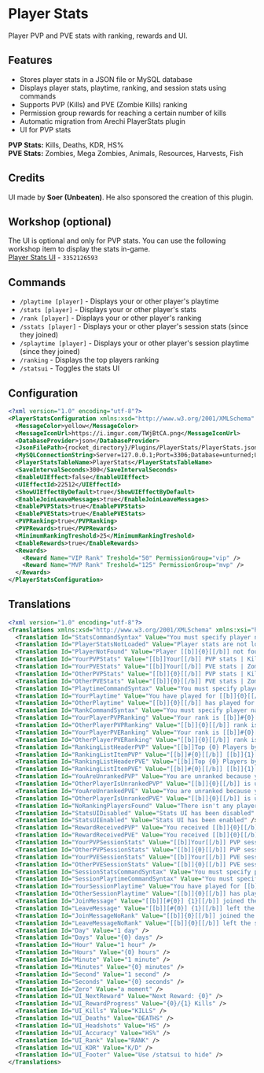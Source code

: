 # Player Stats
Player PVP and PVE stats with ranking, rewards and UI.

## Features
* Stores player stats in a JSON file or MySQL database
* Displays player stats, playtime, ranking, and session stats using commands
* Supports PVP (Kills) and PVE (Zombie Kills) ranking
* Permission group rewards for reaching a certain number of kills
* Automatic migration from Arechi PlayerStats plugin
* UI for PVP stats

**PVP Stats:** Kills, Deaths, KDR, HS%  
**PVE Stats:** Zombies, Mega Zombies, Animals, Resources, Harvests, Fish

## Credits
UI made by **Soer (Unbeaten)**. He also sponsored the creation of this plugin.

## Workshop (optional)
The UI is optional and only for PVP stats. You can use the following workshop item to display the stats in-game.  
[Player Stats UI](https://steamcommunity.com/sharedfiles/filedetails/?id=3352126593) - `3352126593`

## Commands
* `/playtime [player]` - Displays your or other player's playtime
* `/stats [player]` - Displays your or other player's stats
* `/rank [player]` - Displays your or other player's ranking
* `/sstats [player]` - Displays your or other player's session stats (since they joined)
* `/splaytime [player]` - Displays your or other player's session playtime (since they joined)
* `/ranking` - Displays the top players ranking
* `/statsui` - Toggles the stats UI

## Configuration
```xml
<?xml version="1.0" encoding="utf-8"?>
<PlayerStatsConfiguration xmlns:xsd="http://www.w3.org/2001/XMLSchema" xmlns:xsi="http://www.w3.org/2001/XMLSchema-instance">
  <MessageColor>yellow</MessageColor>
  <MessageIconUrl>https://i.imgur.com/TWjBtCA.png</MessageIconUrl>
  <DatabaseProvider>json</DatabaseProvider>
  <JsonFilePath>{rocket_directory}/Plugins/PlayerStats/PlayerStats.json</JsonFilePath>
  <MySQLConnectionString>Server=127.0.0.1;Port=3306;Database=unturned;Uid=root;Pwd=passw;</MySQLConnectionString>
  <PlayerStatsTableName>PlayerStats</PlayerStatsTableName>
  <SaveIntervalSeconds>300</SaveIntervalSeconds>
  <EnableUIEffect>false</EnableUIEffect>
  <UIEffectId>22512</UIEffectId>
  <ShowUIEffectByDefault>true</ShowUIEffectByDefault>
  <EnableJoinLeaveMessages>true</EnableJoinLeaveMessages>
  <EnablePVPStats>true</EnablePVPStats>
  <EnablePVEStats>true</EnablePVEStats>
  <PVPRanking>true</PVPRanking>
  <PVPRewards>true</PVPRewards>
  <MinimumRankingTreshold>25</MinimumRankingTreshold>
  <EnableRewards>true</EnableRewards>
  <Rewards>
    <Reward Name="VIP Rank" Treshold="50" PermissionGroup="vip" />
    <Reward Name="MVP Rank" Treshold="125" PermissionGroup="mvp" />
  </Rewards>
</PlayerStatsConfiguration>
```

## Translations
```xml
<?xml version="1.0" encoding="utf-8"?>
<Translations xmlns:xsd="http://www.w3.org/2001/XMLSchema" xmlns:xsi="http://www.w3.org/2001/XMLSchema-instance">
  <Translation Id="StatsCommandSyntax" Value="You must specify player name or steamID." />
  <Translation Id="PlayerStatsNotLoaded" Value="Player stats are not loaded for [[b]]{0}.[[/b]] Please try again later." />
  <Translation Id="PlayerNotFound" Value="Player [[b]]{0}[[/b]] not found." />
  <Translation Id="YourPVPStats" Value="[[b]]Your[[/b]] PVP stats | Kills: [[b]]{0}[[/b]], Deaths: [[b]]{1}[[/b]], KDR: [[b]]{2}[[/b]], HS%: [[b]]{3}[[/b]]" />
  <Translation Id="YourPVEStats" Value="[[b]]Your[[/b]] PVE stats | Zombies: [[b]]{0}[[/b]], Mega Zombies: [[b]]{1}[[/b]], Animals: [[b]]{2}[[/b]], Resources: [[b]]{3}[[/b]], Harvests: [[b]]{4}[[/b]], Fish: [[b]]{5}[[/b]]" />
  <Translation Id="OtherPVPStats" Value="[[b]]{0}[[/b]] PVP stats | Kills: [[b]]{1}[[/b]], Deaths: [[b]]{2}[[/b]], KDR: [[b]]{3}[[/b]], HS%: [[b]]{4}[[/b]]" />
  <Translation Id="OtherPVEStats" Value="[[b]]{0}[[/b]] PVE stats | Zombies: [[b]]{1}[[/b]], Mega Zombies: [[b]]{2}[[/b]], Animals: [[b]]{3}[[/b]], Resources: [[b]]{4}[[/b]], Harvests: [[b]]{5}[[/b]], Fish: [[b]]{6}[[/b]]" />
  <Translation Id="PlaytimeCommandSyntax" Value="You must specify player name or steamID." />
  <Translation Id="YourPlaytime" Value="You have played for [[b]]{0}[[/b]]" />
  <Translation Id="OtherPlaytime" Value="[[b]]{0}[[/b]] has played for [[b]]{1}[[/b]]" />
  <Translation Id="RankCommandSyntax" Value="You must specify player name or steamID." />
  <Translation Id="YourPlayerPVPRanking" Value="Your rank is [[b]]#{0}[[/b]] with {1} kills" />
  <Translation Id="OtherPlayerPVPRanking" Value="[[b]]{0}[[/b]] rank is [[b]]#{1}[[/b]] with {2} kills." />
  <Translation Id="YourPlayerPVERanking" Value="Your rank is [[b]]#{0}[[/b]] with {1} zombie kills." />
  <Translation Id="OtherPlayerPVERanking" Value="[[b]]{0}[[/b]] rank is [[b]]#{1}[[/b]] with {2} zombie kills." />
  <Translation Id="RankingListHeaderPVP" Value="[[b]]Top {0} Players by Kills[[/b]]" />
  <Translation Id="RankingListItemPVP" Value="[[b]]#{0}[[/b]] [[b]]{1}[[/b]] - {2} kills" />
  <Translation Id="RankingListHeaderPVE" Value="[[b]]Top {0} Players by Zombie Kills[[/b]]" />
  <Translation Id="RankingListItemPVE" Value="[[b]]#{0}[[/b]] [[b]]{1}[[/b]] - {2} zombie kills" />
  <Translation Id="YouAreUnrankedPVP" Value="You are unranked because you have [[b]]{0}/{1}[[/b]] kills. " />
  <Translation Id="OtherPlayerIsUnrankedPVP" Value="[[b]]{0}[[/b]] is unranked because they have [[b]]{1}/{2}[[/b]] kills." />
  <Translation Id="YouAreUnrankedPVE" Value="You are unranked because you have [[b]]{0}/{1}[[/b]] zombie kills. " />
  <Translation Id="OtherPlayerIsUnrankedPVE" Value="[[b]]{0}[[/b]] is unranked because they have [[b]]{1}/{2}[[/b]] zombie kills." />
  <Translation Id="NoRankingPlayersFound" Value="There isn't any players qualified for ranking yet." />
  <Translation Id="StatsUIDisabled" Value="Stats UI has been disabled" />
  <Translation Id="StatsUIEnabled" Value="Stats UI has been enabled" />
  <Translation Id="RewardReceivedPVP" Value="You received [[b]]{0}[[/b]] reward for {1} kills." />
  <Translation Id="RewardReceivedPVE" Value="You received [[b]]{0}[[/b]] reward for {1} zombie kills." />
  <Translation Id="YourPVPSessionStats" Value="[[b]]Your[[/b]] PVP session stats | Kills: [[b]]{0}[[/b]], Deaths: [[b]]{1}[[/b]], KDR: [[b]]{2}[[/b]], HS%: [[b]]{3}[[/b]]" />
  <Translation Id="OtherPVPSessionStats" Value="[[b]]{0}[[/b]] PVP session stats | Kills: [[b]]{1}[[/b]], Deaths: [[b]]{2}[[/b]], KDR: [[b]]{3}[[/b]], HS%: [[b]]{4}[[/b]]" />
  <Translation Id="YourPVESessionStats" Value="[[b]]Your[[/b]] PVE session stats | Zombies: [[b]]{0}[[/b]], Mega Zombies: [[b]]{1}[[/b]], Animals: [[b]]{2}[[/b]], Resources: [[b]]{3}[[/b]], Harvests: [[b]]{4}[[/b]], Fish: [[b]]{5}[[/b]]" />
  <Translation Id="OtherPVESessionStats" Value="[[b]]{0}[[/b]] PVE session stats | Zombies: [[b]]{1}[[/b]], Mega Zombies: [[b]]{2}[[/b]], Animals: [[b]]{3}[[/b]], Resources: [[b]]{4}[[/b]], Harvests: [[b]]{5}[[/b]], Fish: [[b]]{6}[[/b]]" />
  <Translation Id="SessionStatsCommandSyntax" Value="You must specify player name or steamID." />
  <Translation Id="SessionPlaytimeCommandSyntax" Value="You must specify player name or steamID." />
  <Translation Id="YourSessionPlaytime" Value="You have played for [[b]]{0}[[/b]] since you joined." />
  <Translation Id="OtherSessionPlaytime" Value="[[b]]{0}[[/b]] has played for [[b]]{1}[[/b]] since they joined." />
  <Translation Id="JoinMessage" Value="[[b]][#{0}] {1}[[/b]] joined the server." />
  <Translation Id="LeaveMessage" Value="[[b]][#{0}] {1}[[/b]] left the server." />
  <Translation Id="JoinMessageNoRank" Value="[[b]]{0}[[/b]] joined the server." />
  <Translation Id="LeaveMessageNoRank" Value="[[b]]{0}[[/b]] left the server." />
  <Translation Id="Day" Value="1 day" />
  <Translation Id="Days" Value="{0} days" />
  <Translation Id="Hour" Value="1 hour" />
  <Translation Id="Hours" Value="{0} hours" />
  <Translation Id="Minute" Value="1 minute" />
  <Translation Id="Minutes" Value="{0} minutes" />
  <Translation Id="Second" Value="1 second" />
  <Translation Id="Seconds" Value="{0} seconds" />
  <Translation Id="Zero" Value="a moment" />
  <Translation Id="UI_NextReward" Value="Next Reward: {0}" />
  <Translation Id="UI_RewardProgress" Value="{0}/{1} Kills" />
  <Translation Id="UI_Kills" Value="KILLS" />
  <Translation Id="UI_Deaths" Value="DEATHS" />
  <Translation Id="UI_Headshots" Value="HS" />
  <Translation Id="UI_Accuracy" Value="HS%" />
  <Translation Id="UI_Rank" Value="RANK" />
  <Translation Id="UI_KDR" Value="K/D" />
  <Translation Id="UI_Footer" Value="Use /statsui to hide" />
</Translations>
```